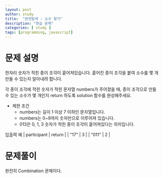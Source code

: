 ```yaml
---
layout: post
author: study
title:  "완전탐색 : 소수 찾기"
description: "연습 문제"
categories: [ study ]
tags: [programming, javascript]
---
```



# 문제 설명

  한자리 숫자가 적힌 종이 조각이 흩어져있습니다. 흩어진 종이 조각을 붙여 소수를 몇 개 만들 수 있는지 알아내려 합니다.

  각 종이 조각에 적힌 숫자가 적힌 문자열 numbers가 주어졌을 때, 종이 조각으로 만들 수 있는 소수가 몇 개인지 return 하도록 solution 함수를 완성해주세요.

  - 제한 조건
    - numbers는 길이 1 이상 7 이하인 문자열입니다.
    - numbers는 0~9까지 숫자만으로 이루어져 있습니다.
    - 013은 0, 1, 3 숫자가 적힌 종이 조각이 흩어져있다는 의미입니다.

 입출력 예
 | participant | return |
 | "17" | 3 |
 | "011" | 2 |


# 문제풀이
  완전히 Combination 문제이다. 
 